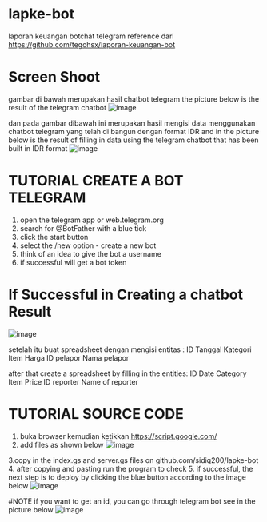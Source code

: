 # lapke-bot
laporan keuangan botchat telegram reference dari https://github.com/tegohsx/laporan-keuangan-bot

# Screen Shoot
gambar di bawah merupakan hasil chatbot telegram
the picture below is the result of the telegram chatbot
![image](https://github.com/sidiq200/lapke-bot/assets/56635757/82734e55-eb32-445f-9b0c-1a01c5b0d662)

dan pada gambar dibawah ini merupakan hasil mengisi data menggunakan chatbot telegram yang telah di bangun dengan format IDR
and in the picture below is the result of filling in data using the telegram chatbot that has been built in IDR format
![image](https://github.com/sidiq200/lapke-bot/assets/56635757/c4b21eb0-8265-4010-b5a0-a3a24085f453)

# TUTORIAL CREATE A BOT TELEGRAM
1. open the telegram app or web.telegram.org
2. search for @BotFather with a blue tick
3. click the start button
4. select the /new option - create a new bot
5. think of an idea to give the bot a username
6. if successful will get a bot token 


# If Successful in Creating a chatbot Result

![image](https://github.com/sidiq200/lapke-bot/assets/56635757/53f06a85-7cdc-4333-9ca7-b55df6122074)

setelah itu buat spreadsheet dengan mengisi entitas :
ID	Tanggal	Kategori	Item	Harga	ID pelapor	Nama pelapor

after that create a spreadsheet by filling in the entities:
ID Date Category Item Price ID reporter Name of reporter

# TUTORIAL SOURCE CODE
1. buka browser kemudian ketikkan https://script.google.com/
2. add files as shown below
![image](https://github.com/sidiq200/lapke-bot/assets/56635757/1fb187ae-eee9-40ab-b2ff-2c231694c4f4)

3.copy in the index.gs and server.gs files on github.com/sidiq200/lapke-bot
4. after copying and pasting run the program to check
5. if successful, the next step is to deploy by clicking the blue button according to the image below
![image](https://github.com/sidiq200/lapke-bot/assets/56635757/13da455d-8564-4fd7-a36d-5fa4002d3f75)


#NOTE 
if you want to get an id, you can go through telegram bot 
see in the picture below 
![image](https://github.com/sidiq200/lapke-bot/assets/56635757/6264efdd-fe6e-45f5-80f1-e8fc34856869)

